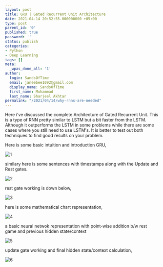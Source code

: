 ```yaml
---
layout: post
title: GRU | Gated Recurrent Unit Architecture
date: 2021-04-14 20:52:55.000000000 +05:00
type: post
parent_id: '0'
published: true
password: ''
status: publish
categories:
- Python
- Deep Learning
tags: []
meta:
  _wpas_done_all: '1'
author:
  login: SandsOfTime
  email: janeebee1092@gmail.com
  display_name: SandsOfTime
  first_name: Muhammad
  last_name: Sharjeel Akhtar
permalink: "/2021/04/14/why-rnns-are-needed"
---
```

Here i've discussed the complete Architecture of Gated Recurrent Unit. This is a type of RNN pretty similar to LSTM but a bit faster from the LSTM. Although it outperforms the LSTM in some problems while there are some cases where you still need to use LSTM's. It is better to test out both techniques to find good results on your problem.

Here is some basic intuition and introduction GRU,

![1](/assets/images/clt/gated-recurrent-unit/1.png)

similary here is some sentences with timestamps along with the Update and Rest gates.

![2](/assets/images/clt/gated-recurrent-unit/2.png)

rest gate working is down below,

![3](/assets/images/clt/gated-recurrent-unit/3.png)

here is some mathematical chart representation,

![4](/assets/images/clt/gated-recurrent-unit/4.png)

a basic neural netwok representation with point-wise addition b/w rest game and previous hidden state/context

![5](/assets/images/clt/gated-recurrent-unit/5.png)

update gate working and final hidden state/context calculation,

![6](/assets/images/clt/gated-recurrent-unit/6.png)